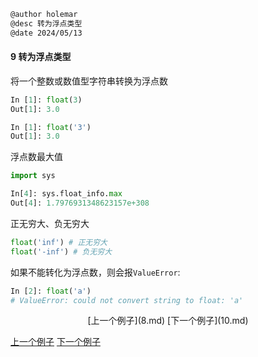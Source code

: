 ```markdown
@author holemar
@desc 转为浮点类型　
@date 2024/05/13
```
#### 9 转为浮点类型　

将一个整数或数值型字符串转换为浮点数

```python
In [1]: float(3)
Out[1]: 3.0
```

```python
In [1]: float('3')
Out[1]: 3.0
```

浮点数最大值
```python
import sys

In[4]: sys.float_info.max                                                      
Out[4]: 1.7976931348623157e+308
```

正无穷大、负无穷大
```python
float('inf') # 正无穷大
float('-inf') # 负无穷大
```

如果不能转化为浮点数，则会报`ValueError`:

```python
In [2]: float('a')
# ValueError: could not convert string to float: 'a'
```

<center>[上一个例子](8.md)    [下一个例子](10.md)</center>


[上一个例子](8.md)    [下一个例子](10.md)